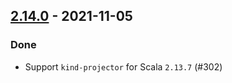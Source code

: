 ## [2.14.0](https://github.com/Kevin-Lee/sbt-devoops/issues?utf8=✓&q=is%3Aissue+is%3Aclosed+milestone%3Amilestone23+-label%3Adeclined) - 2021-11-05

### Done
* Support `kind-projector` for Scala `2.13.7` (#302)

